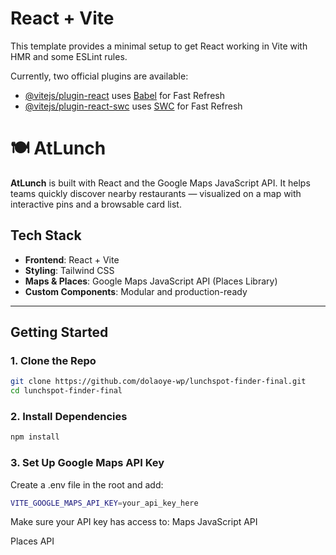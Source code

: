 # React + Vite

This template provides a minimal setup to get React working in Vite with HMR and some ESLint rules.

Currently, two official plugins are available:

- [@vitejs/plugin-react](https://github.com/vitejs/vite-plugin-react/blob/main/packages/plugin-react/README.md) uses [Babel](https://babeljs.io/) for Fast Refresh
- [@vitejs/plugin-react-swc](https://github.com/vitejs/vite-plugin-react-swc) uses [SWC](https://swc.rs/) for Fast Refresh

# 🍽️ AtLunch 

**AtLunch** is built with React and the Google Maps JavaScript API. It helps teams quickly discover nearby restaurants — visualized on a map with interactive pins and a browsable card list.

## Tech Stack

- **Frontend**: React + Vite
- **Styling**: Tailwind CSS
- **Maps & Places**: Google Maps JavaScript API (Places Library)
- **Custom Components**: Modular and production-ready

---

## Getting Started

### 1. Clone the Repo

```bash
git clone https://github.com/dolaoye-wp/lunchspot-finder-final.git
cd lunchspot-finder-final
```

### 2. Install Dependencies

```bash
npm install
```

### 3. Set Up Google Maps API Key

Create a .env file in the root and add:

```bash
VITE_GOOGLE_MAPS_API_KEY=your_api_key_here
```

Make sure your API key has access to:
Maps JavaScript API

Places API
